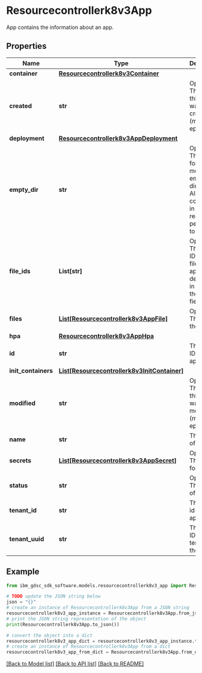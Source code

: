 # Resourcecontrollerk8v3App

App contains the information about an app.

## Properties

Name | Type | Description | Notes
------------ | ------------- | ------------- | -------------
**container** | [**Resourcecontrollerk8v3Container**](Resourcecontrollerk8v3Container.md) |  | [optional] 
**created** | **str** | Optional: The date this app was created (ms since epoch). | [optional] 
**deployment** | [**Resourcecontrollerk8v3AppDeployment**](Resourcecontrollerk8v3AppDeployment.md) |  | [optional] 
**empty_dir** | **str** | Optional: The path for mounted empty directory. All containers in pod have read/write permission to it. | [optional] 
**file_ids** | **List[str]** | Optional: The internal IDs of the files for the app. This is deprecated in favor of the files field. | [optional] 
**files** | [**List[Resourcecontrollerk8v3AppFile]**](Resourcecontrollerk8v3AppFile.md) | Optional: The files for the app. | [optional] 
**hpa** | [**Resourcecontrollerk8v3AppHpa**](Resourcecontrollerk8v3AppHpa.md) |  | [optional] 
**id** | **str** | The internal ID of the app. | [optional] 
**init_containers** | [**List[Resourcecontrollerk8v3InitContainer]**](Resourcecontrollerk8v3InitContainer.md) |  | [optional] 
**modified** | **str** | Optional: The date this app was modified (ms since epoch). | [optional] 
**name** | **str** | The name of the app. | [optional] 
**secrets** | [**List[Resourcecontrollerk8v3AppSecret]**](Resourcecontrollerk8v3AppSecret.md) | Optional: The secrets for the app. | [optional] 
**status** | **str** | Optional: The status of the app. | [optional] 
**tenant_id** | **str** | The tenant id for the app. | [optional] 
**tenant_uuid** | **str** | The internal ID of the tenant for the app. | [optional] 

## Example

```python
from ibm_gdsc_sdk_software.models.resourcecontrollerk8v3_app import Resourcecontrollerk8v3App

# TODO update the JSON string below
json = "{}"
# create an instance of Resourcecontrollerk8v3App from a JSON string
resourcecontrollerk8v3_app_instance = Resourcecontrollerk8v3App.from_json(json)
# print the JSON string representation of the object
print(Resourcecontrollerk8v3App.to_json())

# convert the object into a dict
resourcecontrollerk8v3_app_dict = resourcecontrollerk8v3_app_instance.to_dict()
# create an instance of Resourcecontrollerk8v3App from a dict
resourcecontrollerk8v3_app_from_dict = Resourcecontrollerk8v3App.from_dict(resourcecontrollerk8v3_app_dict)
```
[[Back to Model list]](../README.md#documentation-for-models) [[Back to API list]](../README.md#documentation-for-api-endpoints) [[Back to README]](../README.md)



